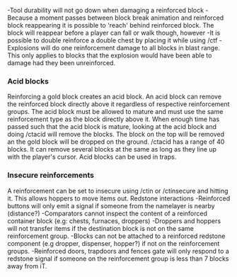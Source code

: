 -Tool durability will not go down when damaging a reinforced block
-Because a moment passes between block break animation and reinforced 
    block reappearing it is possible to 'reach' behind reinforced block. 
    The block will reappear before a player can fall or walk though, however
-It is possible to double reinforce a double chest by placing it while using /ctf
-Explosions will do one reinforcement damage to all blocks in blast range. This
    only applies to blocks that the explosion would have been able to damage 
    had they been unreinforced.
    
### Acid blocks

Reinforcing a gold block creates an acid block. An acid block can remove 
the reinforced block directly above it regardless of respective reinforcement 
groups. The acid block must be allowed to mature and must use the same 
reinforcement type as the block directly above it. When enough time has 
passed such that the acid block is mature, looking at the acid block and 
doing /ctacid will remove the blocks. The block on the top will be removed
an the gold block will be dropped on the ground. /ctacid has a range of 40 
blocks. It can remove several blocks at the same as long as they line up 
with the player's cursor. Acid blocks can be used in traps.

### Insecure reinforcements

A reinforcement can be set to insecure using /ctin or /ctinsecure and hitting it. 
This allows hoppers to move items out.
Redstone interactions
    -Reinforced buttons will only emit a signal if someone from the namelayer is nearby (distance?)
    -Comparators cannot inspect the content of a reinforced container block (e.g: chests, furnaces, droppers)
    -Droppers and hoppers will not transfer items if the destination block is not on the same reinforcement group.
    -Blocks can not be attached to a reinforced redstone component (e.g dropper, dispenser,
      hopper?) if not on the reinforcement groups.
    -Reinforced doors, trapdoors and fences gate will only respond to a redstone signal if 
      someone on the reinforcement group is less than 7 blocks away from iT.
